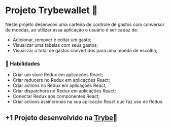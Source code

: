 # Projeto Trybewallet 👛

Neste projeto desenvolvi uma carteira de controle de gastos com conversor de moedas, ao utilizar essa aplicação o usuário é ser capaz de:

* Adicionar, remover e editar um gasto;
* Visualizar uma tabelas com seus gastos;
* Visualizar o total de gastos convertidos para uma moeda de escolha;

### 📝 Habilidades

* Criar um store Redux em aplicações React;
* Criar reducers no Redux em aplicações React;
* Criar actions no Redux em aplicações React;
* Criar dispatchers no Redux em aplicações React;
* Conectar Redux aos componentes React;
* Criar actions assíncronas na sua aplicação React que faz uso de Redux.

## +1 Projeto desenvolvido na [Trybe](https://www.betrybe.com/)💚
